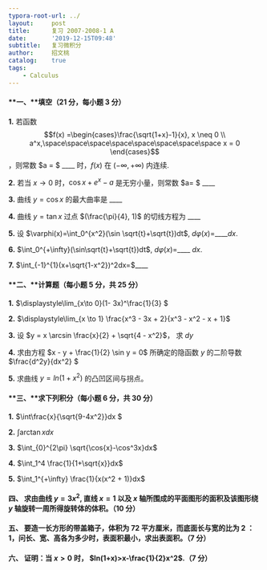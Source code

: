 ```yaml
---
typora-root-url: ../
layout:     post
title:      复习 2007-2008-1 A
date:       '2019-12-15T09:48'
subtitle:   复习微积分
author:     招文桃
catalog:    true
tags:
    - Calculus
---
```


#### **一、**填空（21 分，每小题 3 分）

**1.**  若函数 $$f(x) =\begin{cases}\frac{\sqrt{1+x}-1}{x}, x \neq 0 \\ a^x,\space\space\space\space\space\space\space\space x = 0 \end{cases}$$ ，则常数 $a = $ ____ 时，$f(x)$ 在 $(-\infty, +\infty)$ 内连续.



**2.**  若当 $x\to 0$ 时，$\cos x + e^x - a$ 是无穷小量，则常数 $a= $ ____ 



**3.**  曲线 $y = \cos x$ 的最大曲率是 ____



**4.**  曲线 $y = \tan x$ 过点 $(\frac{\pi}{4}, 1)$ 的切线方程为 ____



**5.**  设 $\varphi(x)=\int_0^{x^2}(\sin \sqrt{t}+\sqrt{t})dt$,  $d\varphi(x)=$____$dx$.



**6.** $\int_0^{+\infty}(\sin\sqrt{t}+\sqrt{t})dt$, $d\varphi(x)=$____ $dx$.



**7.**  $\int_{-1}^{1}(x+\sqrt{1-x^2})^2dx=$____ 

<!--more-->

#### **二、**计算题（每小题 5 分，共 25 分）

**1.**  $\displaystyle\lim_{x\to 0}(1- 3x)^\frac{1}{3} $ 



**2.** $\displaystyle\lim_{x \to 1} \frac{x^3 - 3x + 2}{x^3 - x^2 - x + 1}$ 



**3.** 设 $y = x \arcsin \frac{x}{2} + \sqrt{4 - x^2}$， 求 $dy$ 



**4.** 求由方程 $x - y + \frac{1}{2} \sin y = 0$ 所确定的隐函数 $y$ 的二阶导数 $\frac{d^2y}{dx^2} $ 



**5.** 求曲线 $y = ln(1+x^2)$ 的凸凹区间与拐点。 



#### **三、**求下列积分（每小题  6 分，共 30 分）

**1.**  $\int\frac{x}{\sqrt{9-4x^2}}dx $ 



**2.** $\int \arctan xdx$ 



**3.** $\int_{0}^{2\pi} \sqrt{\cos{x}-\cos^3x}dx$



**4.** $\int_1^4 \frac{1}{1+\sqrt{x}}dx$



**5.** $\int_1^{+\infty} \frac{1}{x(x^2 + 1)}dx$ 



#### **四、** 求由曲线 $y = 3x^2$, 直线 $x= 1$ 以及 $x$ 轴所围成的平面图形的面积及该图形绕 $y$ 轴旋转一周所得旋转体的体积。（10 分） 





#### **五、** 要造一长方形的带盖箱子，体积为 72 平方厘米，而底面长与宽的比为 2 ：1，问长、宽、高各为多少时，表面积最小，求出表面积。（7 分） 





#### **六、** 证明：当 $x > 0$ 时， $ln(1+x)>x-\frac{1}{2}x^2$.（7 分）

